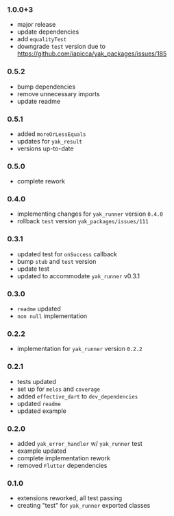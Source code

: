 ###  1.0.0+3
- major release
- update dependencies
- add `equalityTest`
- downgrade `test` version due to https://github.com/iapicca/yak_packages/issues/185

###  0.5.2
- bump dependencies
- remove unnecessary imports
- update readme

###  0.5.1
- added `moreOrLessEquals`
- updates for `yak_result`
- versions up-to-date

###  0.5.0
- complete rework

###  0.4.0
- implementing changes for `yak_runner` version `0.4.0`
- rollback `test` version `yak_packages/issues/111`

###  0.3.1
- updated test for `onSuccess` callback
- bump `stub` and `test` version
- update test
- updated to accommodate `yak_runner` v0.3.1

###  0.3.0
- `readme` updated
- `non null` implementation

###  0.2.2
-  implementation for `yak_runner` version `0.2.2`

###  0.2.1
- tests updated
- set up for `melos` and `coverage`
- added `effective_dart` to `dev_dependencies`
- updated `readme`
- updated example

###  0.2.0
- added `yak_error_handler` w/ `yak_runner` test
- example updated
- complete implementation rework
- removed `Flutter` dependencies

###  0.1.0
- extensions reworked, all test passing
- creating "test" for `yak_runner` exported classes